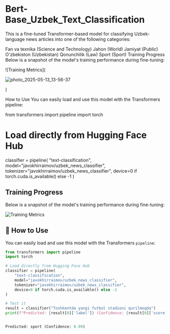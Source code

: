 # Bert-Base_Uzbek_Text_Classification

This is a fine-tuned Transformer-based model for classifying Uzbek-language news articles into one of the following categories:

Fan va texnika (Science and Technology)
Jahon (World)
Jamiyat (Public)
O'zbekiston (Uzbekistan)
Qonunchilik (Law)
Sport (Sport)
Training Progress
Below is a snapshot of the model's training performance during fine-tuning:

![Training Metrics](

![photo_2025-05-13_13-56-37](https://github.com/user-attachments/assets/cc47b504-f9f2-440d-b92f-981b55f0f260)

)

How to Use
You can easily load and use this model with the Transformers pipeline:

from transformers import pipeline
import torch

# Load directly from Hugging Face Hub
classifier = pipeline(
    "text-classification",
    model="javokhirraimov/uzbek_news_classifier",
    tokenizer="javokhirraimov/uzbek_news_classifier",
    device=0 if torch.cuda.is_available() else -1
)


##  Training Progress

Below is a snapshot of the model's training performance during fine-tuning:

![Training Metrics](training_metrics.jpg)

## 🧪 How to Use

You can easily load and use this model with the  Transformers `pipeline`:

```python
from transformers import pipeline
import torch

# Load directly from Hugging Face Hub
classifier = pipeline(
    "text-classification",
    model="javokhirraimov/uzbek_news_classifier",
    tokenizer="javokhirraimov/uzbek_news_classifier",
    device=0 if torch.cuda.is_available() else -1
)

# Test it
result = classifier("Toshkentda yangi futbol stadioni qurilmoqda")
print(f"Predicted: {result[0]['label']} (Confidence: {result[0]['score']:.2f})")


Predicted: sport (Confidence: 0.99)
